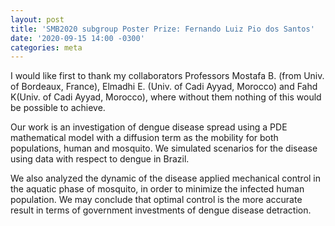 ```yaml
---
layout: post
title: 'SMB2020 subgroup Poster Prize: Fernando Luiz Pio dos Santos'
date: '2020-09-15 14:00 -0300'
categories: meta
---
```


I would like first to thank my collaborators Professors Mostafa B. (from Univ. of Bordeaux, France), Elmadhi E. (Univ. of Cadi Ayyad, Morocco) and Fahd K(Univ. of Cadi Ayyad, Morocco), where without them nothing of this would be possible to achieve.

Our work is an investigation of dengue disease spread using a PDE mathematical model with a diffusion term as the mobility for both populations, human and mosquito. We simulated scenarios for the disease using data with respect to dengue in Brazil.

We also analyzed the dynamic of the disease applied mechanical control in the aquatic phase of mosquito, in order to minimize the infected human population. We may conclude that optimal control is the more accurate result in terms of government investments of dengue disease detraction.
